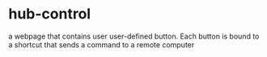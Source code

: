 # hub-control
a webpage that contains user user-defined button. Each button is bound to a shortcut that sends a command to a remote computer
